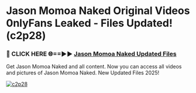 # Jason Momoa Naked Original Videos 0nlyFans Leaked - Files Updated! (c2p28)

<h3>🔴 CLICK HERE 🌐==►► <a href="https://tinyurl.com/yckcrads" rel="nofollow">Jason Momoa Naked Updated Files</a></h3>

Get Jason Momoa Naked and all content. Now you can access all videos and pictures of Jason Momoa Naked. New Updated Files 2025!

[![c2p28](https://i.imgur.com/hpKpOFt.gif)](https://tinyurl.com/yckcrads)
